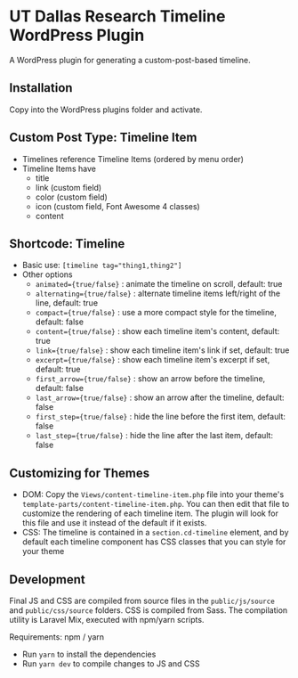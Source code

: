 # UT Dallas Research Timeline WordPress Plugin

A WordPress plugin for generating a custom-post-based timeline.

## Installation

Copy into the WordPress plugins folder and activate.

## Custom Post Type: Timeline Item

- Timelines reference Timeline Items (ordered by menu order)
- Timeline Items have
    - title
    - link (custom field)
    - color (custom field)
    - icon (custom field, Font Awesome 4 classes)
    - content

## Shortcode: Timeline

- Basic use: `[timeline tag="thing1,thing2"]`
- Other options
    - `animated={true/false}` : animate the timeline on scroll, default: true
    - `alternating={true/false}` : alternate timeline items left/right of the line, default: true
    - `compact={true/false}` : use a more compact style for the timeline, default: false
    - `content={true/false}` : show each timeline item's content, default: true
    - `link={true/false}` : show each timeline item's link if set, default: true
    - `excerpt={true/false}` : show each timeline item's excerpt if set, default: true
    - `first_arrow={true/false}` : show an arrow before the timeline, default: false
    - `last_arrow={true/false}` : show an arrow after the timeline, default: false
    - `first_step={true/false}` : hide the line before the first item, default: false
    - `last_step={true/false}` : hide the line after the last item, default: false

## Customizing for Themes

- DOM: Copy the `Views/content-timeline-item.php` file into your theme's `template-parts/content-timeline-item.php`. You can then edit that file to customize the rendering of each timeline item. The plugin will look for this file and use it instead of the default if it exists.
- CSS: The timeline is contained in a `section.cd-timeline` element, and by default each timeline component has CSS classes that you can style for your theme

## Development

Final JS and CSS are compiled from source files in the `public/js/source` and `public/css/source` folders. CSS is compiled from Sass. The compilation utility is Laravel Mix, executed with npm/yarn scripts.

Requirements: npm / yarn

- Run `yarn` to install the dependencies
- Run `yarn dev` to compile changes to JS and CSS
